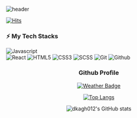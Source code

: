 ![header](https://capsule-render.vercel.app/api?type=waving&color=gradient&width=100%&height=300&section=header&text=Good%20to%20see%20you%20%F0%9F%A4%97&desc=I%27m%20JungTae%20:%20%29&fontSize=60&fontAlignY=40&descSize=25&descAlignY=58&animation=fadeIn)


[![Hits](https://hits.seeyoufarm.com/api/count/incr/badge.svg?url=https%3A%2F%2Fgithub.com%2Fdkagh012%2Fhit-counter&count_bg=%2379C83D&title_bg=%23555555&icon=&icon_color=%23E7E7E7&title=hits&edge_flat=false)](https://hits.seeyoufarm.com)
 
### ⚡ My Tech Stacks
![Javascript](http://img.shields.io/badge/-Javascript-f7e018?style=flat-square&logo=javascript&logoColor=black)  
![React](http://img.shields.io/badge/-React-20232a?style=flat-square&logo=React)
![HTML5](http://img.shields.io/badge/-HTML5-f06529?style=flat-square&logo=HTML5&logoColor=white)
![CSS3](http://img.shields.io/badge/-CSS3-1572b6?style=flat-square&logo=CSS3)
![SCSS](https://img.shields.io/badge/-SCSS-cc6699?style=flat-square&logo=SCSS)
![Git](http://img.shields.io/badge/-Git-f05032?style=flat-square&logo=Git&logoColor=white) 
![Github](http://img.shields.io/badge/-Github-181717?style=flat-square&logo=Github&logoColor=white)

<div align="center"> 
<h3>Github Profile</h3>

[![Weather Badge](https://weather-badge.vercel.app/api/badge?lat=37.5666791&lon=126.9782914)](https://weather-badge.vercel.app//api/badge?lat=37.5666791&lon=126.9782914)

[![Top Langs](https://github-readme-stats.vercel.app/api/top-langs/?username=dkagh012&layout=compact)](https://github.com/anuraghazra/github-readme-stats) 
  
![dkagh012's GitHub stats](https://github-readme-stats.vercel.app/api?username=dkagh012&show_icons=true&theme=onedark&hide_border=true)

</div>




